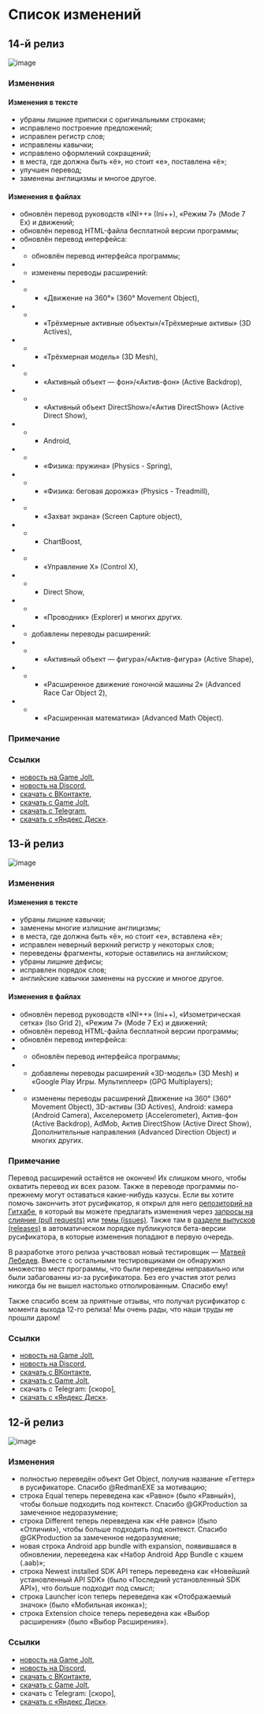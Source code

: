 # Список изменений

## 14-й релиз

![image](https://github.com/RushanM/Clickteam-Fusion-2.5-Russian-Language/blob/main/assets/14.png?raw=true)

### Изменения

#### Изменения в тексте

* убраны лишние приписки с оригинальными строками;
* исправлено построение предложений;
* исправлен регистр слов;
* исправлены кавычки;
* исправлено оформлений сокращений;
* в места, где должна быть «ё», но стоит «е», поставлена «ё»;
* улучшен перевод;
* заменены англицизмы и многое другое.

#### Изменения в файлах

* обновлён перевод руководств «INI++» (Ini++), «Режим 7» (Mode 7 Ex) и движений;
* обновлён перевод HTML-файла бесплатной версии программы;
* обновлён перевод интерфейса:
* * обновлён перевод интерфейса программы;
* * изменены переводы расширений:
* * * «Движение на 360°» (360° Movement Object),
* * * «Трёхмерные активные объекты»/«Трёхмерные активы» (3D Actives),
* * * «Трёхмерная модель» (3D Mesh),
* * * «Активный объект — фон»/«Актив-фон» (Active Backdrop),
* * * «Активный объект DirectShow»/«Актив DirectShow» (Active Direct Show),
* * * Android,
* * * «Физика: пружина» (Physics - Spring),
* * * «Физика: беговая дорожка» (Physics - Treadmill),
* * * «Захват экрана» (Screen Capture object),
* * * ChartBoost,
* * * «Управление X» (Control X),
* * * Direct Show,
* * * «Проводник» (Explorer) и многих других.
* * добавлены переводы расширений:
* * * «Активный объект — фигура»/«Актив-фигура» (Active Shape),
* * * «Расширенное движение гоночной машины 2» (Advanced Race Car Object 2),
* * * «Расширенная математика» (Advanced Math Object).

### Примечание

### Ссылки

* [новость на Game Jolt](),
* [новость на Discord](),
* [скачать с ВКонтакте](),
* [скачать с Game Jolt](https://gamejolt.com/games/fusion-ru/625501),
* [скачать с Telegram](),
* [скачать с «Яндекс Диск»](https://disk.yandex.ru/d/sWhcljP7rKj5Sw).

## 13-й релиз

![image](https://github.com/RushanM/Clickteam-Fusion-2.5-Russian-Language/blob/main/assets/13.png?raw=true)

### Изменения

#### Изменения в тексте

* убраны лишние кавычки;
* заменены многие излишние англицизмы;
* в места, где должна быть «ё», но стоит «е», вставлена «ё»;
* исправлен неверный верхний регистр у некоторых слов;
* переведены фрагменты, которые оставились на английском;
* убраны лишние дефисы;
* исправлен порядок слов;
* английские кавычки заменены на русские и многое другое.

#### Изменения в файлах

* обновлён перевод руководств «INI++» (Ini++), «Изометрическая сетка» (Iso Grid 2), «Режим 7» (Mode 7 Ex) и движений;
* обновлён перевод HTML-файла бесплатной версии программы;
* обновлён перевод интерфейса:
* * обновлён перевод интерфейса программы;
* * добавлены переводы расширений «3D-модель» (3D Mesh) и «Google Play Игры. Мультиплеер» (GPG Multiplayers);
* * изменены переводы расширений Движение на 360° (360° Movement Object), 3D-активы (3D Actives), Android: камера (Android Camera), Акселерометр (Accelerometer), Актив-фон (Active Backdrop), AdMob, Актив DirectShow (Active Direct Show), Дополнительные направления (Advanced Direction Object) и многих других.

### Примечание

Перевод расширений остаётся не окончен! Их слишком много, чтобы охватить перевод их всех разом. Также в переводе программы по-прежнему могут оставаться какие-нибудь казусы. Если вы хотите помочь закончить этот русификатор, я открыл для него [репозиторий на Гитхабе](https://github.com/RushanM/Clickteam-Fusion-2.5-Russian-Language), в который вы можете предлагать изменения через [запросы на слияние (pull requests)](https://github.com/RushanM/Clickteam-Fusion-2.5-Russian-Language/pulls) или [темы (issues)](https://github.com/RushanM/Clickteam-Fusion-2.5-Russian-Language/issues). Также там в [разделе выпусков (releases)](https://github.com/RushanM/Clickteam-Fusion-2.5-Russian-Language/releases) в автоматическом порядке публикуются бета-версии русификатора, в которые изменения попадают в первую очередь.

В разработке этого релиза участвовал новый тестировщик — [Матвей Лебедев](https://vk.com/id567527942). Вместе с остальными тестировщиками он обнаружил множество мест программы, что были переведены неправильно или были забагованны из-за русификатора. Без его участия этот релиз никогда бы не вышел настолько отполированным. Спасибо ему!

Также спасибо всем за приятные отзывы, что получал русификатор с момента выхода 12-го релиза! Мы очень рады, что наши труды не прошли даром!

### Ссылки

* [новость на Game Jolt](https://gamejolt.com/p/13-y-reliz-qffxnsmy),
* [новость на Discord](https://discord.com/channels/878019629925158932/928016856751702038/1324034700586651800),
* [скачать с ВКонтакте](https://vk.com/wall-71906125_2126),
* [скачать с Game Jolt](https://gamejolt.com/games/fusion-ru/625501),
* скачать с Telegram: [скоро],
* [скачать с «Яндекс Диск»](https://disk.yandex.ru/d/sWhcljP7rKj5Sw).

## 12-й релиз

![image](https://github.com/RushanM/Clickteam-Fusion-2.5-Russian-Language/blob/main/assets/12.png?raw=true)

### Изменения

* полностью переведён объект Get Object, получив название «Геттер» в русификаторе. Спасибо @RedmanEXE за мотивацию;
* строка Equal теперь переведена как «Равно» (было «Равный»), чтобы больше подходить под контекст. Спасибо @GKProduction за замеченное недоразумение;
* строка Different теперь переведена как «Не равно» (было «Отличия»), чтобы больше подходить под контекст. Спасибо @GKProduction за замеченное недоразумение;
* новая строка Android app bundle with expansion, появившаяся в обновлении, переведена как «Набор Android App Bundle с кэшем (.aab)»;
* строка Newest installed SDK API теперь переведена как «Новейший установленный API SDK» (было «Последний установленный SDK API»), что больше подходит под смысл;
* строка Launcher icon теперь переведена как «Отображаемый значок» (было «Мобильная иконка»);
* строка Extension choice теперь переведена как «Выбор расширения» (было «Выбор Расширения»).

### Ссылки

* [новость на Game Jolt](https://gamejolt.com/p/12-y-reliz-p484nuee),
* [новость на Discord](https://discord.com/channels/878019629925158932/928016856751702038/990669286873903206),
* [скачать с ВКонтакте](https://vk.com/wall-71906125_1987),
* [скачать с Game Jolt](https://gamejolt.com/games/fusion-ru/625501),
* скачать с Telegram: [скоро],
* [скачать с «Яндекс Диск»](https://disk.yandex.ru/d/sWhcljP7rKj5Sw).
